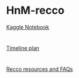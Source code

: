 # HnM-recco

[Kaggle Notebook](https://www.kaggle.com/code/must4f4/notebook860e0b22f5)
#
[Timeline plan](https://docs.google.com/document/d/1fympkrY5gOamQhmuqznydggkF3N8A_gqxU5n_ih6Lf4/edit)
#
[Recco resources and FAQs](https://docs.google.com/document/d/1amYLWw4xh-ZvO8IX2BAod9GLqXLv7BoI9ZD722yYbBE/edit)

